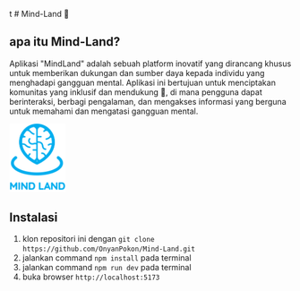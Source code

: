 t # Mind-Land 🧠
## apa itu Mind-Land?
Aplikasi "MindLand" adalah sebuah platform inovatif yang dirancang khusus untuk memberikan dukungan dan sumber daya kepada individu yang menghadapi gangguan mental. Aplikasi ini bertujuan untuk menciptakan komunitas yang inklusif dan mendukung 🤝, di mana pengguna dapat berinteraksi, berbagi pengalaman, dan mengakses informasi yang berguna untuk memahami dan mengatasi gangguan mental. 

<img src="public/logo.png" width="100">

## Instalasi
1. klon repositori ini dengan `git clone https://github.com/OnyanPokon/Mind-Land.git`
2. jalankan command `npm install` pada terminal
3. jalankan command `npm run dev` pada terminal
4. buka browser `http://localhost:5173`

